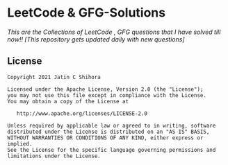 # LeetCode & GFG-Solutions
*This are the Collections of LeetCode , GFG questions that I have solved till now!! [This repository gets updated daily with new questions]* 

<!-- LICENSE -->
## License

```
Copyright 2021 Jatin C Shihora

Licensed under the Apache License, Version 2.0 (the "License"); 
you may not use this file except in compliance with the License. 
You may obtain a copy of the License at

   http://www.apache.org/licenses/LICENSE-2.0
   
Unless required by applicable law or agreed to in writing, software
distributed under the License is distributed on an "AS IS" BASIS,
WITHOUT WARRANTIES OR CONDITIONS OF ANY KIND, either express or implied.
See the License for the specific language governing permissions and
limitations under the License.
```
